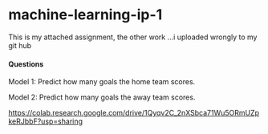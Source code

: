 # machine-learning-ip-1
This is my attached assignment, the other work ...i uploaded wrongly to my git hub
#### Questions
Model 1: Predict how many goals the home team scores.

Model 2: Predict how many goals the away team scores.



https://colab.research.google.com/drive/1Qyqv2C_2nXSbca71Wu5ORmUZpkeRJbbF?usp=sharing



